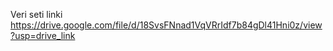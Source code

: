 Veri seti linki
https://drive.google.com/file/d/18SvsFNnad1VqVRrIdf7b84gDl41Hni0z/view?usp=drive_link
